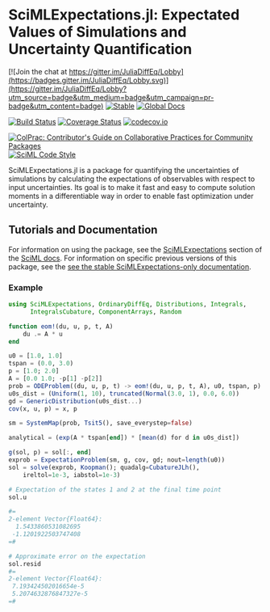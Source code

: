 # SciMLExpectations.jl: Expectated Values of Simulations and Uncertainty Quantification

[![Join the chat at https://gitter.im/JuliaDiffEq/Lobby](https://badges.gitter.im/JuliaDiffEq/Lobby.svg)](https://gitter.im/JuliaDiffEq/Lobby?utm_source=badge&utm_medium=badge&utm_campaign=pr-badge&utm_content=badge)
[![Stable](https://img.shields.io/badge/docs-stable-blue.svg)](http://scimlexpectations.sciml.ai/stable/)
[![Global Docs](https://img.shields.io/badge/docs-SciML-blue.svg)](https://docs.sciml.ai/dev/modules/SciMLExpectations/)

[![Build Status](https://github.com/SciML/SciMLExpectations.jl/workflows/CI/badge.svg)](https://github.com/SciML/SciMLExpectations.jl/actions?query=workflow%3ACI)
[![Coverage Status](https://coveralls.io/repos/SciML/SciMLExpectations.jl/badge.svg?branch=master&service=github)](https://coveralls.io/github/JuliaDiffEq/SciMLExpectations.jl?branch=master)
[![codecov.io](http://codecov.io/github/JuliaDiffEq/SciMLExpectations.jl/coverage.svg?branch=master)](http://codecov.io/github/SciML/SciMLExpectations.jl?branch=master)

[![ColPrac: Contributor's Guide on Collaborative Practices for Community Packages](https://img.shields.io/badge/ColPrac-Contributor's%20Guide-blueviolet)](https://github.com/SciML/ColPrac)
[![SciML Code Style](https://img.shields.io/static/v1?label=code%20style&message=SciML&color=9558b2&labelColor=389826)](https://github.com/SciML/SciMLStyle)

SciMLExpectations.jl is a package for quantifying the uncertainties of simulations by
calculating the expectations of observables with respect to input uncertainties. Its goal
is to make it fast and easy to compute solution moments in a differentiable way in order
to enable fast optimization under uncertainty.

## Tutorials and Documentation

For information on using the package, see the [SciMLExpectations](https://docs.sciml.ai/dev/modules/SciMLExpectations/) section of the
[SciML docs](docs.sciml.ai). For information on specific previous versions of this package, see the 
[see the stable SciMLExpectations-only documentation](https://scimlexpectations.sciml.ai/stable/).

### Example

```julia
using SciMLExpectations, OrdinaryDiffEq, Distributions, Integrals,
      IntegralsCubature, ComponentArrays, Random

function eom!(du, u, p, t, A)
    du .= A * u
end

u0 = [1.0, 1.0]
tspan = (0.0, 3.0)
p = [1.0; 2.0]
A = [0.0 1.0; -p[1] -p[2]]
prob = ODEProblem((du, u, p, t) -> eom!(du, u, p, t, A), u0, tspan, p)
u0s_dist = (Uniform(1, 10), truncated(Normal(3.0, 1), 0.0, 6.0))
gd = GenericDistribution(u0s_dist...)
cov(x, u, p) = x, p

sm = SystemMap(prob, Tsit5(), save_everystep=false)

analytical = (exp(A * tspan[end]) * [mean(d) for d in u0s_dist])

g(sol, p) = sol[:, end]
exprob = ExpectationProblem(sm, g, cov, gd; nout=length(u0))
sol = solve(exprob, Koopman(); quadalg=CubatureJLh(),
    ireltol=1e-3, iabstol=1e-3)

# Expectation of the states 1 and 2 at the final time point
sol.u

#=
2-element Vector{Float64}:
  1.5433860531082695
 -1.1201922503747408
=#

# Approximate error on the expectation
sol.resid
#=
2-element Vector{Float64}:
 7.193424502016654e-5
 5.2074632876847327e-5
=#
```
